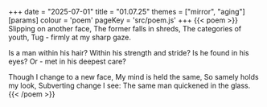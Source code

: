 +++
date = "2025-07-01"
title = "01.07.25"
themes = ["mirror", "aging"]
[params]
  colour = 'poem'
  pageKey = 'src/poem.js'
+++
{{< poem >}}
Slipping on another face,
The former falls in shreds,
The categories of youth,
Tug - firmly at my sharp gaze.

Is a man within his hair?
Within his strength and stride?
Is he found in his eyes?
Or - met in his deepest care?

Though I change to a new face,
My mind is held the same,
So samely holds my look,
Subverting change I see:
The same man quickened in the glass.
{{< /poem >}}